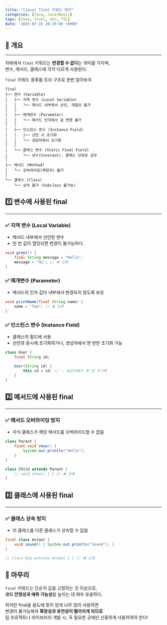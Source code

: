 ```yaml
---
title: "[Java] final 키워드 정리"
categories: [Java, Java/Basic]
tags: [Java, final, 상수, TIL]
date: '2025-07-15 20:39:00 +0900'
---
```


## 📝 개요

---

자바에서 `final` 키워드는 **변경할 수 없다**는 의미를 가지며,   
변수, 메서드, 클래스에 각각 다르게 사용된다.

`final` 키워드 종류를 트리 구조로 한번 알아보자

```plaintext
final
├── 변수 (Variable)
│   ├── 지역 변수 (Local Variable)
│   │   └── 메서드 내부에서 선언, 재할당 불가
│   │
│   ├── 매개변수 (Parameter)
│   │   └── 메서드 인자에서 값 변경 불가
│   │
│   ├── 인스턴스 변수 (Instance Field)
│   │   ├── 선언 시 초기화
│   │   └── 생성자에서 초기화
│   │
│   └── 클래스 변수 (Static Final Field)
│       └── 상수(Constant), 클래스 단위로 공유
│
├── 메서드 (Method)
│   └── 오버라이딩(재정의) 불가
│
└── 클래스 (Class)
    └── 상속 불가 (Subclass 불가능)
```

## 1️⃣ 변수에 사용된 final

---

### ✅ 지역 변수 (Local Variable)

- 메서드 내부에서 선언된 변수
- 한 번 값이 할당되면 변경이 불가능하다.

```java
void greet() {
    final String message = "Hello";
    message = "Hi"; // ❌ 오류
}
```

### ✅ 매개변수 (Parameter)

- 메서드의 인자 값이 내부에서 변경되지 않도록 보호

```java
void printName(final String name) {
    name = "Tom"; // ❌ 오류
}
```

### ✅ 인스턴스 변수 (Instance Field)

- 클래스의 필드에 사용
- 선언과 동시에 초기화하거나, 생성자에서 한 번만 초기화 가능

```java
class User {
    final String id;

    User(String id) {
        this.id = id; // ✅ 생성자에서 한 번 초기화
    }
}
```

## 2️⃣ 메서드에 사용된 final

---

### ✅ 메서드 오버라이딩 방지

- 자식 클래스가 해당 메서드를 오버라이드할 수 없음

```java
class Parent {
    final void show() {
        System.out.println("Hello");
    }
}

class Child extends Parent {
    // void show() { } // ❌ 오류
}
```

## 3️⃣ 클래스에 사용된 final

---

### ✅ 클래스 상속 방지

- 이 클래스를 다른 클래스가 상속할 수 없음

```java
final class Animal {
    void sound() { System.out.println("Sound"); }
}

// class Dog extends Animal { } // ❌ 오류
```

## 💬 마무리

`final` 키워드는 단순히 값을 고정하는 것 이상으로,   
**코드 안정성과 예측 가능성**을 높이는 데 매우 유용하다.   
   
하지만 final을 용도에 맞지 않게 너무 많이 사용하면   
변경이 불가능해져 **확장성과 유연성이 떨어지게 되므로**   
팀 프로젝트나 라이브러리 개발 시, 꼭 필요한 곳에만 신중하게 사용하여야 한다!
